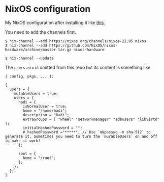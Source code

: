 # NixOS configuration

My NixOS configuration after installing it like [this](https://gist.github.com/hadilq/a491ca53076f38201a8aa48a0c6afef5).

You need to add the channels first.
```
$ nix-channel --add https://nixos.org/channels/nixos-22.05 nixos
$ nix-channel --add https://github.com/NixOS/nixos-hardware/archive/master.tar.gz nixos-hardware

$ nix-channel --update
```

The `users.nix` is omitted from this repo but its content is something like
```
{ config, pkgs, ... }:

{
  users = {
    mutableUsers = true;
    users = {
      hadi = {
        isNormalUser = true;
        home = "/home/hadi";
        description = "Hadi";
        extraGroups = [ "wheel" "networkmanager" "adbusers" "libvirtd" ];
        initialHashedPassword = "";
        # hashedPassword ="*****"; // Use `mkpasswd -m sha-512` to generate it. Sometimes you need to turn the `murableUsers` on and off to make it work!
      };

      root = {
        home = "/root";
      };
    };
  };
}
```

